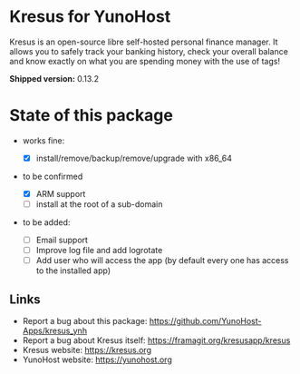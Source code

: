 # Kresus for YunoHost

Kresus is an open-source libre self-hosted personal finance manager. It allows you to safely track your banking history, check your overall balance and know exactly on what you are spending money with the use of tags!

**Shipped version:** 0.13.2

# State of this package

* works fine:

  * [x] install/remove/backup/remove/upgrade with x86_64

* to be confirmed
  * [x] ARM support
  * [ ] install at the root of a sub-domain

* to be added:
  * [ ] Email support
  * [ ] Improve log file and add logrotate
  * [ ] Add user who will access the app (by default every one has access to the installed app)

## Links

 * Report a bug about this package: https://github.com/YunoHost-Apps/kresus_ynh
 * Report a bug about Kresus itself: https://framagit.org/kresusapp/kresus
 * Kresus website: https://kresus.org
 * YunoHost website: https://yunohost.org
